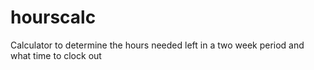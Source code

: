 # hourscalc
Calculator to determine the hours needed left in a two week period and what time to clock out

